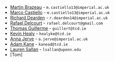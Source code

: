 * [Martin Brazeau](https://www.imperial.ac.uk/people/m.brazeau) - `m.castiello13@imperial.ac.uk`
* [Marco Castiello]() - `m.castiello13@imperial.ac.uk`
* [Richard Dearden]() - `r.dearden14@imperial.ac.uk`
* [Rafael Delcourt](https://www.researchgate.net/profile/Rafael_Delcourt) - `rafael.delcourt@gmail.com`
* [Thomas Guillerme](http://tguillerme.github.io/) - `guillert@tcd.ie`
* [Kevin Healy](http://healyke.github.io/) - `healyke@tcd.ie`
* [Anna Jerve]() - `a.jerve@imperial.ac.uk`
* [Adam Kane](http://kanead.github.io/) - `kanead@tcd.ie`
* [Lauren Sallan](http://www.laurensallan.com/) - `lsallan@upenn.edu`
* [Tom]
